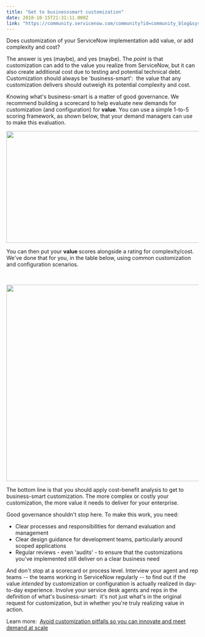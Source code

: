 ```yaml
---
title: "Get to businesssmart customization"
date: 2018-10-15T21:31:11.000Z
link: "https://community.servicenow.com/community?id=community_blog&sys_id=d46c25abdb05e70054250b55ca961913"
---
```

<p>Does customization of your ServiceNow implementation add value, or add complexity and cost?</p>
<p>The answer is yes (maybe), and yes (maybe). The <em>point</em> is that customization can add to the value you realize from ServiceNow, but it can also create additional cost due to testing and potential technical debt. Customization should always be &#39;business-smart&#39;:  the value that any customization delivers should outweigh its potential complexity and cost. </p>
<p>Knowing what&#39;s business-smart is a matter of good governance. We recommend building a scorecard to help evaluate new demands for customization (and configuration) for <strong>value</strong>. You can use a simple 1-to-5 scoring framework, as shown below, that your demand managers can use to make this evaluation.</p>
<p><img src="a35a6923dbc1e70054250b55ca961979.iix" width="579" height="293" /></p>
<p>You can then put your <strong>value </strong>scores alongside a rating for complexity/cost. We&#39;ve done that for you, in the table below, using common customization and configuration scenarios.</p>
<p> </p>
<p><img src="6eaaed27dbc1e70054250b55ca961906.iix" width="728" height="515" /></p>
<p>The bottom line is that you should apply cost-benefit analysis to get to business-smart customization. The more complex or costly your customization, the more value it needs to deliver for your enterprise.</p>
<p>Good governance shouldn&#39;t stop here. To make this work, you need:</p>
<ul><li>Clear processes and responsibilities for demand evaluation and management</li><li>Clear design guidance for development teams, particularly around scoped applications</li><li>Regular reviews - even &#39;audits&#39; - to ensure that the customizations you&#39;ve implemented still deliver on a clear business need</li></ul>
<p>And don&#39;t stop at a scorecard or process level. Interview your agent and rep teams -- the teams working in ServiceNow regularly -- to find out if the value <em>intended </em>by customization or configuration is actually realized in day-to-day experience. Involve your service desk agents and reps in the definition of what&#39;s business-smart:  it&#39;s not just what&#39;s in the original request for customization, but in whether you&#39;re truly realizing value in action.</p>
<p>Learn more:  <a href="https://www.servicenow.com/success/deploy/now/innovate-at-scale.html" rel="nofollow">Avoid customization pitfalls so you can innovate and meet demand at scale</a></p>